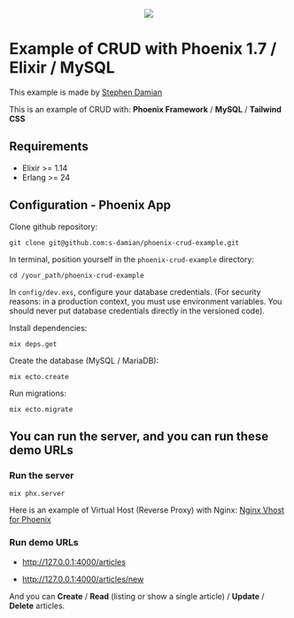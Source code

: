 <p align="center">
<a href="https://github.com/s-damian/phoenix-crud-example">
<img src="https://raw.githubusercontent.com/s-damian/medias/main/technos-logos/phoenix.jpg">
</a>
</p>

# Example of CRUD with Phoenix 1.7 / Elixir / MySQL

This example is made by [Stephen Damian](https://github.com/s-damian)

This is an example of CRUD with: **Phoenix Framework** / **MySQL** / **Tailwind CSS**

## Requirements

* Elixir >= 1.14
* Erlang >= 24

## Configuration - Phoenix App

Clone github repository:

```
git clone git@github.com:s-damian/phoenix-crud-example.git
```

In terminal, position yourself in the ```phoenix-crud-example``` directory:

```
cd /your_path/phoenix-crud-example
```

In ```config/dev.exs```, configure your database credentials. (For security reasons: in a production context, you must use environment variables. You should never put database credentials directly in the versioned code).

Install dependencies:

```
mix deps.get
```

Create the database (MySQL / MariaDB):

```
mix ecto.create
```

Run migrations:

```
mix ecto.migrate
```

## You can run the server, and you can run these demo URLs

### Run the server

```
mix phx.server
```

Here is an example of Virtual Host (Reverse Proxy) with Nginx: [Nginx Vhost for Phoenix](https://github.com/s-damian/phoenix-crud-example/blob/main/_nginx/vhost-example.conf)

### Run demo URLs

* http://127.0.0.1:4000/articles

* http://127.0.0.1:4000/articles/new

And you can **Create** / **Read** (listing or show a single article) / **Update** / **Delete** articles.
